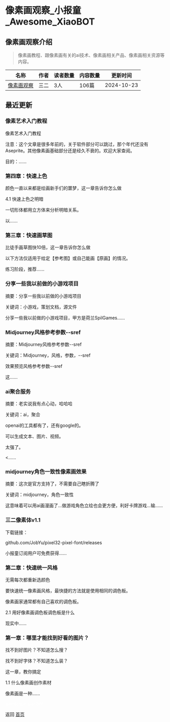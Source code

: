 # 像素画观察_小报童_Awesome_XiaoBOT

## 像素画观察介绍
> 像素画教程、跟像素画有关的ai技术、像素画相关产品、像素画相关资源等内容。  
  


|名称|作者|读者数量|内容数量|更新时间|
|---|---|---|---|---|
|[像素画观察](https://xiaobot.net/p/pixelart?refer=9c3f1c95-a052-465a-9902-f6d75080262a)|三二|3人|106篇|2024-10-23|

## 最近更新
### 像素艺术入门教程

像素艺术入门教程

注意：这个文章是很多年前的，关于软件部分可以跳过，那个年代还没有Aseprite。其他像素画基础部分还是经久不衰的。欢迎大家查阅。

目的：......

### 第四章：快速上色

颜色一直以来都是绘画新手们的噩梦，这一章告诉你怎么做

4.1 快速上色之明暗

一切形体都用立方体来分析明暗关系。

以......

### 第三章：快速画草图

比徒手画草图快10倍，这一章告诉你怎么做

以下方法仅适用于给定【参考图】或自己能画【原画】的情况。

练习阶段，推荐......

### 分享一些我以前做的小游戏项目

摘要：分享一些我以前做的小游戏项目

关键词：小游戏，策划文档，源文件

分享一些我以前做的小游戏项目，甲方是荷兰SpilGames......

### Midjourney风格参考参数--sref

摘要：Midjourney风格参考参数--sref

关键词：Midjourney，风格，参数，--sref

效果预览风格参考参数--sref

这......

### ai聚合服务

摘要：老实说我有点心动，哈哈哈

关键词：ai，聚合

openai的工具都有了，还有google的。

可以生成文本、图片、视频。

太强了。

<......

### midjourney角色一致性像素画效果

摘要：这次是官方支持了，不需要自己瞎折腾了

关键词：midjourney，角色一致性

这意味着可以用ai画漫画了…做游戏角色立绘也会更方便，利好卡牌游戏…输......

### 三二像素体v1.1

下载链接：

github.com/JobYu/pixel32-pixel-font/releases

小报童订阅用户可免费获得......

### 第二章：快速统一风格

无需每次都重新选颜色

要快速统一像素画风格，最快捷的方法就是使用相同的调色板。

像素画家通常都有自己喜欢的调色板。

2.1 用好像素画调色板调色板是什么

现实中......

### 第一章：哪里才能找到好看的图片？

找不到好图片？不知道怎么搜？

找不到好字体？不知道怎么装？

这一章，教你搞定

1.1 什么像素画创作素材

像素画是一种......


<a href="https://github.com/Reno9527/awesome-xiaobot" style="color: white; text-decoration: none;">awesome-xiaobot</a>

返回 [首页](../README.md)
